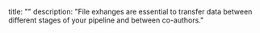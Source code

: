 title: ""
description: "File exhanges are essential to transfer data between different stages of your pipeline and between co-authors."
